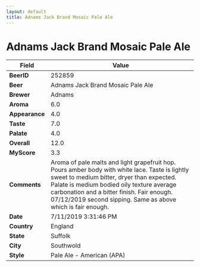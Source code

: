 ```yaml
---
layout: default
title: Adnams Jack Brand Mosaic Pale Ale
---
```


# Adnams Jack Brand Mosaic Pale Ale

| Field         | Value     |
|---------------|-----------|
| **BeerID** | 252859 |
| **Beer** | Adnams Jack Brand Mosaic Pale Ale |
| **Brewer** | Adnams |
| **Aroma** | 6.0 |
| **Appearance** | 4.0 |
| **Taste** | 7.0 |
| **Palate** | 4.0 |
| **Overall** | 12.0 |
| **MyScore** | 3.3 |
| **Comments** | Aroma of pale malts and light grapefruit hop. Pours amber body with white lace. Taste is lightly sweet to medium bitter, dryer than expected. Palate is medium bodied oily texture average carbonation and a bitter finish. Fair enough.  07/12/2019 second sipping. Same as above which is fair enough. |
| **Date** | 7/11/2019 3:31:46 PM |
| **Country** | England |
| **State** | Suffolk |
| **City** | Southwold |
| **Style** | Pale Ale - American (APA) |
